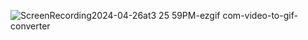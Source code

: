 ![ScreenRecording2024-04-26at3 25 59PM-ezgif com-video-to-gif-converter](https://github.com/taeseokyang/idowhatiwant-FE/assets/136783693/ad963664-4952-4cbf-9aa7-11eb959bad54)
